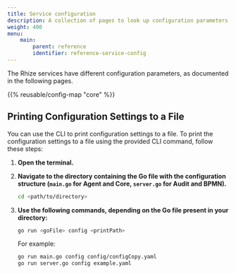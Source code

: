 ```yaml
---
title: Service configuration
description: A collection of pages to look up configuration parameters for various Rhize services.
weight: 400
menu:
    main:
        parent: reference
        identifier: reference-service-config
---
```


The Rhize services have different configuration parameters, as documented in the following pages.

{{% reusable/config-map "core" %}}

<!---
instructions to print to file

You can use the CLI to print configurations to a file.
For example, to do so for the Core service, run this command:

-->

## Printing Configuration Settings to a File

You can use the CLI to print configuration settings to a file. To print the configuration settings to a file using the provided CLI command, follow these steps:

1. **Open the terminal.**

2. **Navigate to the directory containing the Go file with the configuration structure (`main.go` for Agent and Core, `server.go` for Audit and BPMN).** 
   ```sh
   cd <path/to/directory>
   
3. **Use the following commands, depending on the Go file present in your directory:**
   ```sh
   go run <goFile> config <printPath>
   ```
    For example:
    ```sh
    go run main.go config config/configCopy.yaml
    go run server.go config example.yaml